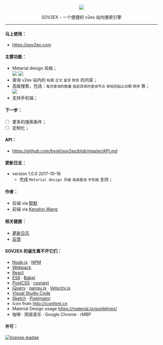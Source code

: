<p align="center"><img src="http://ksria.com/sov2ex/assets/images/logo@2x.png" /></p>
<p align="center">SOV2EX - 一个便捷的 v2ex 站内搜索引擎</p>

***

#### 马上使用：
* https://sov2ex.com

#### 主要功能：
- Metarial design 风格；  
  ![](https://i.imgur.com/jh8FNXRm.png) ![](https://i.imgur.com/w9tjfARm.png)
- 查询 v2ex 站内的 `标题` `正文` `留言` `附言` 的内容；  
- 高级搜索，包括：`每页查询的数量` `指定具体的查询节点` `发帖的起止日期` `排序` 等；  
  ![](https://i.imgur.com/EGAkPSk.png)
- 支持手机端；  

#### 下一步：
- [ ] 更多的搜索条件；  
- [ ] 定制化；  

#### API：
- https://github.com/bynil/sov2ex/blob/master/API.md

#### 更新日志：
- version 1.0.0 2017-10-16
  * 完成 `Metarial design 风格` `高级查询` `手机端` 支持；

#### 作者：
- 后端 via [默默](http://www.gexiao.me/)
- 前端 via [Kenshin Wang](https://github.com/Kenshin/sov2ex)

#### 相关链接：
* [更新日志](https://github.com/bynil/sov2ex/blob/master/README.md#更新日志)
* [反馈](https://github.com/bynil/sov2ex/issues)

#### SOV2EX 的诞生离不开它们：
- [Node.js](https://nodejs.org/) · [NPM](https://www.npmjs.com)
- [Webpack](https://webpack.github.io/)
- [React](https://facebook.github.io/react)
- [ES6](http://es6-features.org/) · [Babel](https://babeljs.io)
- [PostCSS](http://postcss.org/) · [cssnext](http://cssnext.io/)
- [jQuery](https://jquery.com/) · [pangu.js](https://github.com/vinta/pangu.js) · [Velocity.js](http://velocityjs.org/)
- [Visual Studio Code](https://code.visualstudio.com/)
- [Sketch](https://www.sketchapp.com/) · [Pixelmator](http://www.pixelmator.com/)
- Icon from <http://iconfont.cn>
- Material Design usage <https://material.io/guidelines/>
- 咖啡 · 网易音乐 · Google Chrome · rMBP

#### 许可：
[![license-badge]][license-link]

<!-- Link -->
[license-badge]:    https://img.shields.io/github/license/mashape/apistatus.svg
[license-link]:     https://opensource.org/licenses/MIT
